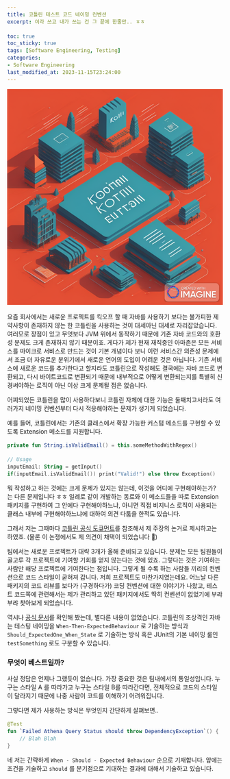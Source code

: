 ```yaml
---
title: 코틀린 테스트 코드 네이밍 컨벤션
excerpt: 이라 쓰고 내가 쓰는 건 그 끝에 한줄만.. ㅎㅎ

toc: true
toc_sticky: true
tags: [Software Engineering, Testing]
categories:
- Software Engineering
last_modified_at: 2023-11-15T23:24:00
---
```


![ab819adc-5ed9-4027-a286-f1cc83d3cd47.png](../../img/post/231115/ab819adc-5ed9-4027-a286-f1cc83d3cd47.png)

요즘 회사에서는 새로운 프로젝트를 킥오프 할 때 자바를 사용하기 보다는 불가피한 제약사항이 존재하지 않는 한 코틀린을 사용하는 것이 대세아닌 대세로 자리잡았습니다. 여러모로 장점이 있고 무엇보다 JVM 위에서 동작하기 때문에 기존 자바 코드와의 호환성 문제도 크게 존재하지 않기 때문이죠. 게다가 제가 현재 재직중인 아마존은 모든 서비스를 마이크로 서비스로 만드는 것이 기본 개념이다 보니 이런 서비스간 의존성 문제에서 조금 더 자유로운 분위기에서 새로운 언어의 도입이 어려운 것은 아닙니다. 기존 서비스에 새로운 코드를 추가한다고 할지라도 코틀린으로 작성해도 결국에는 자바 코드로 변환되고, 다시 바이트코드로 변환되기 때문에 내부적으로 어떻게 변환되는지를 특별히 신경써야하는 로직이 아닌 이상 크게 문제될 점은 없습니다.

어찌되었든 코틀린을 많이 사용하다보니 코틀린 자체에 대한 기능은 둘째치고서라도 여러가지 네이밍 컨벤션부터 다시 적응해야하는 문제가 생기게 되었습니다.

예를 들어, 코틀린에서는 기존의 클래스에서 확장 가능한 커스텀 메소드를 구현할 수 있도록 Extension 메소드를 지원합니다. 

```kotlin
private fun String.isValidEmail() = this.someMethodWithRegex()

// Usage
inputEmail: String = getInput()
if(inputEmail.isValidEmail()) print("Valid!") else throw Exception()
```

뭐 작성하고 하는 것에는 크게 문제가 있지는 않는데, 이것을 어디에 구현해야하는가? 는 다른 문제입니다 ㅎㅎ 일례로 같이 개발하는 동료와 이 메소드들을 따로 Extension 패키지를 구현하여 그 안에다 구현해야하느냐, 아니면 직접 비지니스 로직이 사용되는 클래스 내부에 구현해야하느냐에 대하여 의견 다툼을 한적도 있습니다. 

그래서 저는 그때마다 [코틀린 공식 도큐먼트](https://kotlinlang.org/docs/coding-conventions.html#class-layout)를 참조해서 제 주장의 논거로 제시하고는 하였죠. (물론 이 논쟁에서도 제 의견이 채택이 되었습니다 🙂)

팀에서는 새로운 프로젝트가 대략 3개가 올해 준비되고 있습니다. 문제는 모든 팀원들이 골고루 각 프로젝트에 기여할 기회를 얻지 않는다는 것에 있죠. 그렇다는 것은 기여하는 사람만 해당 프로젝트에 기여한다는 점입니다. 그렇게 될 수록 하는 사람들 끼리의 컨벤션으로 코드 스타일이 굳혀져 갑니다. 저희 프로젝트도 마찬가지였는데요. 어느날 다른 패키지의 코드 리뷰를 보다가 (구경하다가) 코딩 컨벤션에 대한 이야기가 나왔고, 테스트 코드쪽에 관련해서는 제가 관리하고 있던 패키지에서도 딱히 컨벤션이 없었기에 부랴부랴 찾아보게 되었습니다.

역시나 [공식 문서](https://kotlinlang.org/docs/coding-conventions.html#names-for-test-methods)를 확인해 봤는데, 별다른 내용이 없었습니다. 코틀린의 조상격인 자바는 테스팅 네이밍을 `When-Then-ExpectedBehaviour` 로 기술하는 방식과 `Should_ExpectedOne_When_State` 로 기술하는 방식 혹은 JUnit의 기본 네이밍 룰인 `testSomething` 로도 구분할 수 있습니다.

### 무엇이 베스트일까?

사실 정답은 언제나 그랬듯이 없습니다. 가장 중요한 것은 팀내에서의 통일성입니다. 누구는 스타일 A 를 따라가고 누구는 스타일 B를 따라간다면, 전체적으로 코드의 스타일이 달라지기 때문에 나중 사람이 코드를 이해하기 어려워집니다.

그렇다면 제가 사용하는 방식은 무엇인지 간단하게 살펴보면..

```kotlin
@Test
fun `Failed Athena Query Status should throw DependencyException`() {
	// Blah Blah
}
```

네 저는 간략하게 `When - Should - Expected Behaviour` 순으로 기재합니다. 앞에는 조건을 기술하고 `should` 를 분기점으로 기대하는 결과에 대해서 기술하고 있습니다.